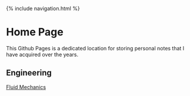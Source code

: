{% include navigation.html %}

# Home Page

This Github Pages is a dedicated location for storing personal notes that I have acquired over the years.

## Engineering
[Fluid Mechanics](https://rprador.github.io/rprador/fluid-mech/fm-topics)

